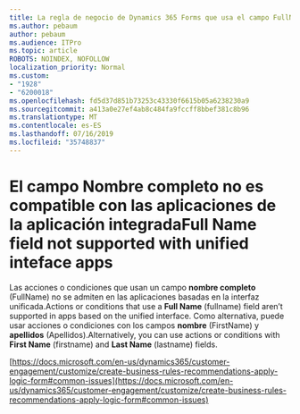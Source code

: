 ```yaml
---
title: La regla de negocio de Dynamics 365 Forms que usa el campo FullName no se ha desencadenado
ms.author: pebaum
author: pebaum
ms.audience: ITPro
ms.topic: article
ROBOTS: NOINDEX, NOFOLLOW
localization_priority: Normal
ms.custom:
- "1928"
- "6200018"
ms.openlocfilehash: fd5d37d851b73253c43330f6615b05a6238230a9
ms.sourcegitcommit: a413a0e27ef4ab8c484fa9fccff8bbef381c8b96
ms.translationtype: MT
ms.contentlocale: es-ES
ms.lasthandoff: 07/16/2019
ms.locfileid: "35748837"
---
```

# <a name="full-name-field-not-supported-with-unified-inteface-apps"></a><span data-ttu-id="353d8-102">El campo Nombre completo no es compatible con las aplicaciones de la aplicación integrada</span><span class="sxs-lookup"><span data-stu-id="353d8-102">Full Name field not supported with unified inteface apps</span></span>

<span data-ttu-id="353d8-103">Las acciones o condiciones que usan un campo **nombre completo** (FullName) no se admiten en las aplicaciones basadas en la interfaz unificada.</span><span class="sxs-lookup"><span data-stu-id="353d8-103">Actions or conditions that use a **Full Name** (fullname) field aren’t supported in apps based on the unified interface.</span></span> <span data-ttu-id="353d8-104">Como alternativa, puede usar acciones o condiciones con los campos **nombre** (FirstName) y **apellidos** (Apellidos).</span><span class="sxs-lookup"><span data-stu-id="353d8-104">Alternatively, you can use actions or conditions with **First Name** (firstname) and **Last Name** (lastname) fields.</span></span>

[https://docs.microsoft.com/en-us/dynamics365/customer-engagement/customize/create-business-rules-recommendations-apply-logic-form#common-issues](https://docs.microsoft.com/en-us/dynamics365/customer-engagement/customize/create-business-rules-recommendations-apply-logic-form#common-issues)
